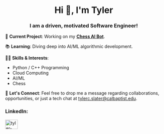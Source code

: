 <h1 align="center">Hi 👋, I'm Tyler</h1>
<h3 align="center">I am a driven, motivated Software Engineer!</h3>


🔧 **Current Project**: Working on my [**Chess AI Bot**]([https://github.com/Tslater01/SolvingPokemonPlatinum](https://github.com/Tslater01/chessAI)). 

📚 **Learning**: Diving deep into AI/ML algorithmic development.

👩‍💻 **Skills & Interests**:
- Python / C++ Programming
- Cloud Computing
- AI/ML
- Chess 

📩 **Let's Connect**: Feel free to drop me a message regarding collaborations, opportunities, or just a tech chat at [tylerc.slater@calbaptist.edu](mailto:tylerc.slater@calbaptist.edu).

<h3 align="left">LinkedIn:</h3>
<p align="left">
<a href="https://linkedin.com/in/tyler-slater-" target="blank"><img align="center" src="https://raw.githubusercontent.com/rahuldkjain/github-profile-readme-generator/master/src/images/icons/Social/linked-in-alt.svg" alt="tyler-slater-" height="30" width="40" /></a>
</p>

